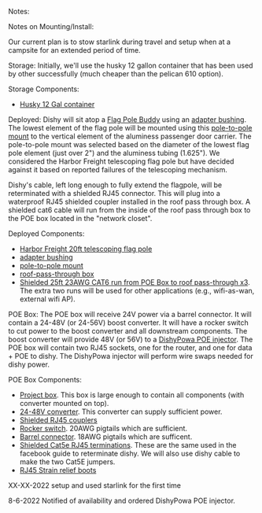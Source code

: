 Notes:


Notes on Mounting/Install:

Our current plan is to stow starlink during travel and setup when at a campsite for an extended period of time.

Storage: Initially, we'll use the husky 12 gallon container that has been used by other successfully (much cheaper than the pelican 610 option).

Storage Components:
* [Husky 12 Gal container]()

Deployed:
Dishy will sit atop a [Flag Pole Buddy]() using an [adapter bushing]().  The lowest element of the flag pole will be mounted using this [pole-to-pole mount]() to the vertical element of the aluminess passenger door carrier.  The pole-to-pole mount was selected based on the diameter of the lowest flag pole element (just over 2") and the aluminess tubing (1.625").  We considered the Harbor Freight telescoping flag pole but have decided against it based on reported failures of the telescoping mechanism.

Dishy's cable, left long enough to fully extend the flagpole, will be reterminated with a shielded RJ45 connector.  This will plug into a waterproof RJ45 shielded coupler installed in the roof pass through box.  A shielded cat6 cable will run from the inside of the roof pass through box to the POE box located in the "network closet".

Deployed Components:
* [Harbor Freight 20ft telescoping flag pole](https://www.harborfreight.com/20-ft-telescoping-flag-pole-kit-64342.html)
* [adapter bushing](https://www.etsy.com/listing/1223120087/starlink-dishy-v3-rectangular-pole-mount)
* [pole-to-pole mount](https://www.3starinc.com/heavy-duty-antenna-pipe-to-pipe-mount-1-50-to-2-75-od.html)
* [roof-pass-through box](https://www.amazon.com/gp/product/B089LLX8RK/)
* [Shielded 25ft 23AWG CAT6 run from POE Box to roof pass-through x3](https://www.amazon.com/Ethernet-IMONTA-Resistant-Waterproof-Buried-able/dp/B0714FJBTW/).  The extra two runs will be used for other applications (e.g., wifi-as-wan, external wifi AP).


POE Box:
The POE box will receive 24V power via a barrel connector.  It will contain a 24-48V (or 24-56V) boost converter.  It will have a rocker switch to cut power to the boost converter and all downstream components.  The boost converter will provide 48V (or 56V) to a [DishyPowa POE injector](https://dishypowa.com/).  The POE box will contain two RJ45 sockets, one for the router, and one for data + POE to dishy.  The DishyPowa injector will perform wire swaps needed for dishy power.

POE Box Components:
* [Project box](https://www.amazon.com/LeMotech-Plastic-Electrical-Project-Junction/dp/B07D23BF7Y/).  This box is large enough to contain all components (with converter mounted on top).
* [24-48V converter](https://www.amazon.com/gp/product/B089M7FVLJ/).  This converter can supply sufficient power.
* [Shielded RJ45 couplers](https://www.amazon.com/gp/product/B09XM37H79/)
* [Rocker switch](https://www.amazon.com/gp/product/B08R5PLDBP/?th=1). 20AWG pigtails which are sufficient.
* [Barrel connector](https://www.amazon.com/gp/product/B091PS6XQ4/). 18AWG pigtails which are sufficent.
* [Shielded Cat5e RJ45 terminations](https://www.amazon.com/gp/product/B00VYA6DKQ/). These are the same used in the facebook guide to reterminate dishy.  We will also use dishy cable to make the two Cat5E jumpers.
* [RJ45 Strain relief boots](https://www.amazon.com/gp/product/B01LYLGWSY)





XX-XX-2022
setup and used starlink for the first time

8-6-2022
Notified of availability and ordered DishyPowa POE injector.